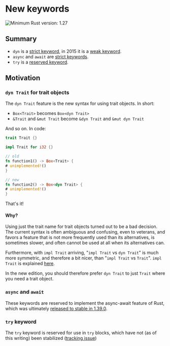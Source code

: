 # New keywords

![Minimum Rust version: 1.27](https://img.shields.io/badge/Minimum%20Rust%20Version-1.27-brightgreen.svg)

## Summary

- `dyn` is a [strict keyword][strict], in 2015 it is a [weak keyword].
- `async` and `await` are [strict keywords][strict].
- `try` is a [reserved keyword].

[strict]: https://doc.rust-lang.org/reference/keywords.html#strict-keywords
[weak keyword]: https://doc.rust-lang.org/reference/keywords.html#weak-keywords
[reserved keyword]: https://doc.rust-lang.org/reference/keywords.html#reserved-keywords

## Motivation

### `dyn Trait` for trait objects

The `dyn Trait` feature is the new syntax for using trait objects. In short:

* `Box<Trait>` becomes `Box<dyn Trait>`
* `&Trait` and `&mut Trait` become `&dyn Trait` and `&mut dyn Trait`

And so on. In code:

```rust
trait Trait {}

impl Trait for i32 {}

// old
fn function1() -> Box<Trait> {
# unimplemented!()
}

// new
fn function2() -> Box<dyn Trait> {
# unimplemented!()
}
```

That's it!

#### Why?

Using just the trait name for trait objects turned out to be a bad decision.
The current syntax is often ambiguous and confusing, even to veterans,
and favors a feature that is not more frequently used than its alternatives,
is sometimes slower, and often cannot be used at all when its alternatives can.

Furthermore, with `impl Trait` arriving, "`impl Trait` vs `dyn Trait`" is much
more symmetric, and therefore a bit nicer, than "`impl Trait` vs `Trait`".
`impl Trait` is explained [here][impl-trait].

In the new edition, you should therefore prefer `dyn Trait` to just `Trait`
where you need a trait object.

<!--
[impl-trait]: ../../rust-by-example/trait/impl_trait.html
-->
[impl-trait]: https://doc.rust-jp.rs/rust-by-example-ja/rust-by-example/trait/impl_trait.html

### `async` and `await`

These keywords are reserved to implement the async-await feature of Rust, which was ultimately [released to stable in 1.39.0](https://blog.rust-lang.org/2019/11/07/Async-await-stable.html).

### `try` keyword

The `try` keyword is reserved for use in `try` blocks, which have not (as of this writing) been stabilized ([tracking issue](https://github.com/rust-lang/rust/issues/31436))
